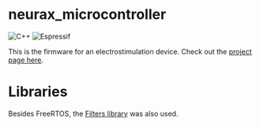 # neurax_microcontroller

![C++](https://img.shields.io/badge/c++-%2300599C.svg?style=for-the-badge&logo=c%2B%2B&logoColor=white)
![Espressif](https://img.shields.io/badge/espressif-E7352C.svg?style=for-the-badge&logo=espressif&logoColor=white)

This is the firmware for an electrostimulation device. Check out the [project page here](https://dynamic-vacuum-96a.notion.site/NeuraEstimulator-Blog-5549a27e7c814812b0851a2f0c69d579?pvs=4).

# Libraries
Besides FreeRTOS, the [Filters library](https://dynamic-vacuum-96a.notion.site/NeuraEstimulator-Blog-5549a27e7c814812b0851a2f0c69d579?pvs=4) was also used.
